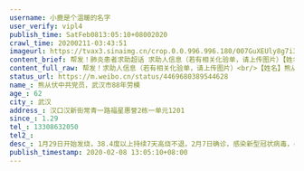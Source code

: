 ```yaml
---
username: 小鹿是个温暖的名字
user_verify: vipl4
publish_time: SatFeb0813:05:10+08002020
crawl_time: 20200211-03:43:51
imageurl: https://tvax3.sinaimg.cn/crop.0.0.996.996.180/007GuXEUly8g7i39m1t6ij30ro0ro0w4.jpg?KID=imgbed,tva&Expires=1581373865&ssig=%2F2qIrOSCae,http://n.sinaimg.cn/photo/5213b46e/20181127/timeline_card_small_super_default.png,https://wx3.sinaimg.cn/orj360/007GuXEUgy1gbowm5d69dj30u033q45j.jpg
content_brief: 帮发！肺炎患者求助超话 求助人信息（若有相关化验单，请上传图片）【姓名】熊从伏 中共党员，武汉市88年劳模【年龄】62【所在城市】武汉【所在小区、社区】汉口汉新街常青一路福星惠誉2栋一单元1201【患病时间】1.29【联系方式】13308632050【其他紧急联系人】【病情描述】1月29日开始发 ...全文
content_full_raw: 帮发！求助人信息（若有相关化验单，请上传图片）<br/>【姓名】熊从伏中共党员，武汉市88年劳模<br/>【年龄】62<br/>【所在城市】武汉<br/>【所在小区、社区】汉口汉新街常青一路福星惠誉2栋一单元1201<br/>【患病时间】1.29<br/>【联系方式】13308632050<br/>【其他紧急联系人】<br/>【病情描述】1月29日开始发烧，38.4度以上持续7天高烧不退，2月7日确诊，感染新型冠状病毒，ct拍片双肺感染病毒，核酸检测阳性。<br/>家中尚有妻子59岁，母亲89岁都属于高危易感人群，无法保证自己家中隔离安全以及家人安全。<br/>病情确诊后，就诊医院无法安排床位。<br/>求空床位！！！
status_url: https://m.weibo.cn/status/4469680389544628
name_: 熊从伏中共党员，武汉市88年劳模
age_: 62
city_: 武汉
address_: 汉口汉新街常青一路福星惠誉2栋一单元1201
since_: 1.29
tel_: 13308632050
tel2_: 
desc_: 1月29日开始发烧，38.4度以上持续7天高烧不退，2月7日确诊，感染新型冠状病毒，ct拍片双肺感染病毒，核酸检测阳性。家中尚有妻子59岁，母亲89岁都属于高危易感人群，无法保证自己家中隔离安全以及家人安全。病情确诊后，就诊医院无法安排床位。求空床位！！！
publish_timestamp: 2020-02-08 13:05:10+08:00
---
```

